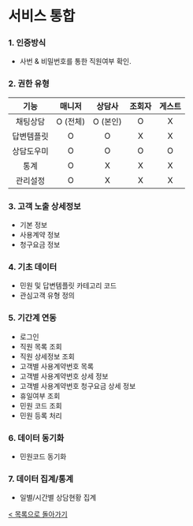 # 서비스 통합

### 1. 인증방식
 - 사번 & 비밀번호를 통한 직원여부 확인.

### 2. 권한 유형
| 기능 | 매니저 | 상담사 | 조회자 | 게스트 |
|:---:|:---:|:---:|:---:|:---:|
| 채팅상담 | O (전체) | O (본인) | O | X |
| 답변템플릿 | O | O | X | X | 
| 상담도우미 | O | O | O | O |
| 통계 | O | X | X | X |
| 관리설정 | O | X | X | X | 

### 3. 고객 노출 상세정보
 - 기본 정보
 - 사용계약 정보
 - 청구요금 정보

### 4. 기초 데이터
 - 민원 및 답변템플릿 카테고리 코드
 - 관심고객 유형 정의

### 5. 기간계 연동
 - 로그인
 - 직원 목록 조회
 - 직원 상세정보 조회
 - 고객별 사용계약번호 목록
 - 고객별 사용계약번호 상세 정보
 - 고객별 사용계약번호 청구요금 상세 정보
 - 휴일여부 조회
 - 민원 코드 조회
 - 민원 등록 처리

 ### 6. 데이터 동기화
 - 민원코드 동기화

 ### 7. 데이터 집계/통계
 - 일별/시간별 상담현황 집계

[< 목록으로 돌아가기](manual.md)